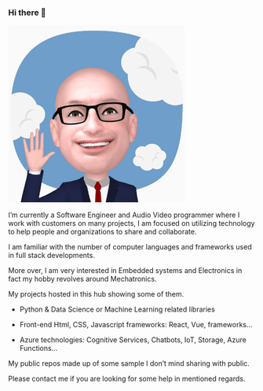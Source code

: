 ### Hi there 👋
![banner](MoeEmoji_1.gif)

I’m currently a Software Engineer and Audio Video programmer where I work with customers on many projects, I am focused on utilizing technology to help people and organizations to share and collaborate.

I am familiar with the number of computer languages and frameworks used in full stack developments.

More over, I am very interested in Embedded systems and Electronics in fact my hobby revolves around Mechatronics.

My projects hosted in this hub showing some of them.

- Python & Data Science or Machine Learning related libraries

- Front-end Html, CSS, Javascript frameworks: React, Vue, frameworks...

- Azure technologies: Cognitive Services, Chatbots, IoT, Storage, Azure Functions...

My public repos made up of some sample I don’t mind sharing with public.

Please contact me if you are looking for some help in mentioned regards.
<!--
**MoesLab/MoesLab** is a ✨ _special_ ✨ repository because its `README.md` (this file) appears on your GitHub profile.

Here are some ideas to get you started:

- 🔭 I’m currently working on ...
- 🌱 I’m currently learning ...
- 👯 I’m looking to collaborate on ...
- 🤔 I’m looking for help with ...
- 💬 Ask me about ...
- 📫 How to reach me: ...
- 😄 Pronouns: ...
- ⚡ Fun fact: ...
-->
